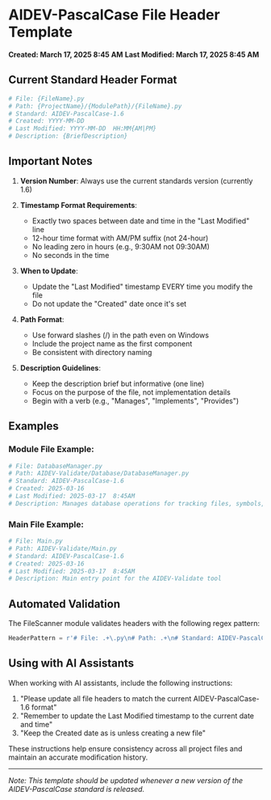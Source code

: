 # AIDEV-PascalCase File Header Template
**Created: March 17, 2025 8:45 AM**
**Last Modified: March 17, 2025  8:45 AM**

## Current Standard Header Format

```python
# File: {FileName}.py
# Path: {ProjectName}/{ModulePath}/{FileName}.py
# Standard: AIDEV-PascalCase-1.6
# Created: YYYY-MM-DD
# Last Modified: YYYY-MM-DD  HH:MM{AM|PM}
# Description: {BriefDescription}
```

## Important Notes

1. **Version Number**: Always use the current standards version (currently 1.6)

2. **Timestamp Format Requirements**:
   - Exactly two spaces between date and time in the "Last Modified" line
   - 12-hour time format with AM/PM suffix (not 24-hour)
   - No leading zero in hours (e.g., 9:30AM not 09:30AM)
   - No seconds in the time

3. **When to Update**:
   - Update the "Last Modified" timestamp EVERY time you modify the file
   - Do not update the "Created" date once it's set

4. **Path Format**:
   - Use forward slashes (/) in the path even on Windows
   - Include the project name as the first component
   - Be consistent with directory naming

5. **Description Guidelines**:
   - Keep the description brief but informative (one line)
   - Focus on the purpose of the file, not implementation details
   - Begin with a verb (e.g., "Manages", "Implements", "Provides")

## Examples

### Module File Example:

```python
# File: DatabaseManager.py
# Path: AIDEV-Validate/Database/DatabaseManager.py
# Standard: AIDEV-PascalCase-1.6
# Created: 2025-03-16
# Last Modified: 2025-03-17  8:45AM
# Description: Manages database operations for tracking files, symbols, and violations
```

### Main File Example:

```python
# File: Main.py
# Path: AIDEV-Validate/Main.py
# Standard: AIDEV-PascalCase-1.6
# Created: 2025-03-16
# Last Modified: 2025-03-17  8:45AM
# Description: Main entry point for the AIDEV-Validate tool
```

## Automated Validation

The FileScanner module validates headers with the following regex pattern:

```python
HeaderPattern = r'# File: .+\.py\n# Path: .+\n# Standard: AIDEV-PascalCase-[0-9]+\.[0-9]+\n# Created: [0-9]{4}-[0-9]{2}-[0-9]{2}\n# Last Modified: [0-9]{4}-[0-9]{2}-[0-9]{2}  [0-9]{1,2}:[0-9]{2}(?:AM|PM)\n# Description: .+'
```

## Using with AI Assistants

When working with AI assistants, include the following instructions:

1. "Please update all file headers to match the current AIDEV-PascalCase-1.6 format"
2. "Remember to update the Last Modified timestamp to the current date and time"
3. "Keep the Created date as is unless creating a new file"

These instructions help ensure consistency across all project files and maintain an accurate modification history.

---

*Note: This template should be updated whenever a new version of the AIDEV-PascalCase standard is released.*
